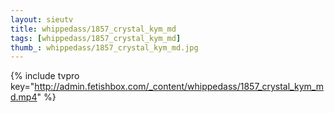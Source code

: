 ```yaml
--- 
layout: sieutv
title: whippedass/1857_crystal_kym_md
tags: [whippedass/1857_crystal_kym_md]
thumb_: whippedass/1857_crystal_kym_md.jpg
---
```

{% include tvpro key="http://admin.fetishbox.com/_content/whippedass/1857_crystal_kym_md.mp4" %} 
